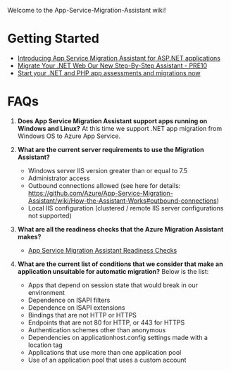 Welcome to the App-Service-Migration-Assistant wiki!

# Getting Started
* [Introducing App Service Migration Assistant for ASP.NET applications](https://azure.microsoft.com/en-us/blog/introducing-the-app-service-migration-assistant-for-asp-net-applications/?utm_source=t.co&utm_medium=referral)
* [Migrate Your .NET Web Our New Step-By-Step Assistant - PRE10](https://www.youtube.com/watch?v=KYwPVok3-qI)
* [Start your .NET and PHP app assessments and migrations now](https://appmigration.microsoft.com)

# FAQs
1. **Does App Service Migration Assistant support apps running on Windows and Linux?**
    At this time we support .NET app migration from Windows OS to Azure App Service.

2. **What are the current server requirements to use the Migration Assistant?**
    * Windows server IIS version greater than or equal to 7.5
    * Administrator access
    * Outbound connections allowed (see here for details: https://github.com/Azure/App-Service-Migration-Assistant/wiki/How-the-Assistant-Works#outbound-connections)
    * Local IIS configuration (clustered / remote IIS server configurations not supported)

3.  **What are all the readiness checks that the Azure Migration Assistant makes?**
    * [App Service Migration Assistant Readiness Checks](https://appmigration.microsoft.com/readinesschecks)
   
4. **What are the current list of conditions that we consider that make an application unsuitable for automatic migration?**
    Below is the list: 
    * Apps that depend on session state that would break in our environment
    * Dependence on ISAPI filters
    * Dependence on ISAPI extensions
    * Bindings that are not HTTP or HTTPS
    * Endpoints that are not 80 for HTTP, or 443 for HTTPS
    * Authentication schemes other than anonymous
    * Dependencies on applicationhost.config settings made with a location tag
    * Applications that use more than one application pool
    * Use of an application pool that uses a custom account

